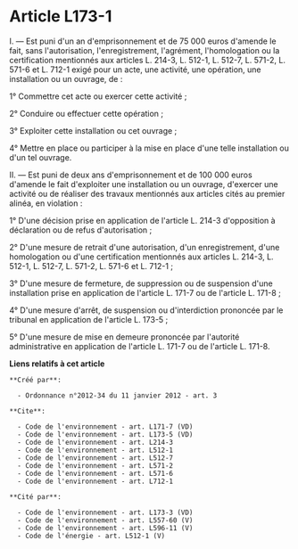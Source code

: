 # Article L173-1

I. ― Est puni d'un an d'emprisonnement et de 75 000 euros d'amende le fait, sans l'autorisation, l'enregistrement,
l'agrément, l'homologation ou la certification mentionnés aux articles L. 214-3, L. 512-1, L. 512-7, 
L. 571-2, L. 571-6 et L. 712-1 exigé pour un acte, une activité, une opération, une installation ou un ouvrage, de : 

1° Commettre cet acte ou exercer cette activité ; 

2° Conduire ou effectuer cette opération ; 

3° Exploiter cette installation ou cet ouvrage ; 

4° Mettre en place ou participer à la mise en place d'une telle installation ou d'un tel ouvrage. 

II. ― Est puni de deux ans d'emprisonnement et de 100 000 euros d'amende le fait d'exploiter une installation ou un ouvrage,
d'exercer une activité ou de réaliser des travaux mentionnés aux articles cités au premier alinéa, en violation : 

1° D'une décision prise en application de l'article L. 214-3 d'opposition à déclaration ou de refus d'autorisation ; 

2° D'une mesure de retrait d'une autorisation, d'un enregistrement, d'une homologation ou d'une certification mentionnés aux
articles L. 214-3, L. 512-1, L. 512-7, L. 571-2, L. 571-6 et L. 712-1 ; 

3° D'une mesure de fermeture, de suppression ou de suspension d'une installation prise en application de l'article L. 171-7
ou de l'article L. 171-8 ; 

4° D'une mesure d'arrêt, de suspension ou d'interdiction prononcée par le tribunal en application de l'article L. 173-5 ; 

5° D'une mesure de mise en demeure prononcée par l'autorité administrative en application de l'article L. 171-7 ou de
l'article L. 171-8.

**Liens relatifs à cet article**

	**Créé par**:

	  - Ordonnance n°2012-34 du 11 janvier 2012 - art. 3

	**Cite**:

	  - Code de l'environnement - art. L171-7 (VD)
	  - Code de l'environnement - art. L173-5 (VD)
	  - Code de l'environnement - art. L214-3
	  - Code de l'environnement - art. L512-1
	  - Code de l'environnement - art. L512-7
	  - Code de l'environnement - art. L571-2
	  - Code de l'environnement - art. L571-6
	  - Code de l'environnement - art. L712-1

	**Cité par**:

	  - Code de l'environnement - art. L173-3 (VD)
	  - Code de l'environnement - art. L557-60 (V)
	  - Code de l'environnement - art. L596-11 (V)
	  - Code de l'énergie - art. L512-1 (V)
